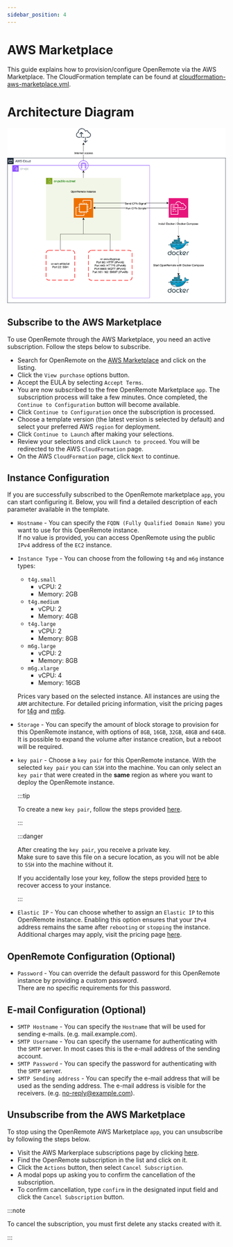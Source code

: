 ```yaml
---
sidebar_position: 4
---
```


# AWS Marketplace

This guide explains how to provision/configure OpenRemote via the AWS Marketplace.
The CloudFormation template can be found at [cloudformation-aws-marketplace.yml](https://github.com/openremote/openremote/blob/master/.ci_cd/aws/cloudformation-aws-marketplace.yml).

# Architecture Diagram
![image](img/or-aws-marketplace-architecture.png)

## Subscribe to the AWS Marketplace
To use OpenRemote through the AWS Marketplace, you need an active subscription. Follow the steps below to subscribe.

- Search for OpenRemote on the [AWS Marketplace](https://aws.amazon.com/marketplace/search/results?searchTerms=openremote) and click on the listing.
- Click the `View purchase` options button.
- Accept the EULA by selecting `Accept Terms`.
- You are now subscribed to the free OpenRemote Marketplace `app`. The subscription process will take a few minutes. Once completed, the `Continue to Configuration` button will become available.
- Click `Continue to Configuration` once the subscription is processed.
- Choose a template version (the latest version is selected by default) and select your preferred AWS `region` for deployment.
- Click `Continue to Launch` after making your selections.
- Review your selections and click `Launch to proceed`. You will be redirected to the AWS `CloudFormation` page.
- On the AWS `CloudFormation` page, click `Next` to continue.

## Instance Configuration
If you are successfully subscribed to the OpenRemote marketplace `app`, you can start configuring it. Below, you will find a detailed description of each parameter available in the template.

* `Hostname` - You can specify the `FQDN (Fully Qualified Domain Name)` you want to use for this OpenRemote instance.  
   If no value is provided, you can access OpenRemote using the public `IPv4` address of the `EC2` instance.

* `Instance Type` - You can choose from the following `t4g` and `m6g` instance types:
  - `t4g.small`
     - vCPU: 2 
     - Memory: 2GB
  - `t4g.medium` 
     - vCPU: 2 
     - Memory: 4GB
  - `t4g.large` 
     - vCPU: 2 
     - Memory: 8GB
  - `m6g.large` 
     - vCPU: 2 
     - Memory: 8GB
  - `m6g.xlarge` 
     - vCPU: 4 
     - Memory: 16GB
  
   Prices vary based on the selected instance. All instances are using the `ARM` architecture.
   For detailed pricing information, visit the pricing pages for [t4g](https://aws.amazon.com/ec2/instance-types/t4/) and [m6g](https://aws.amazon.com/ec2/instance-types/m6g/).

* `Storage` - You can specify the amount of block storage to provision for this OpenRemote instance, with options of `8GB`, `16GB`, `32GB`, `48GB` and `64GB`.
   It is possible to expand the volume after instance creation, but a reboot will be required.

* `key pair` - Choose a `key pair` for this OpenRemote instance. With the selected `key pair` you can `SSH` into the machine.
  You can only select an `key pair` that were created in the **same** region as where you want to deploy the OpenRemote instance.

   :::tip
   
   To create a new `key pair`, follow the steps provided [here](https://docs.aws.amazon.com/AWSEC2/latest/UserGuide/create-key-pairs.html).

   :::

   :::danger

   After creating the `key pair`, you receive a private key. \
   Make sure to save this file on a secure location, as you will not be able to `SSH` into the machine without it.

   If you accidentally lose your key, follow the steps provided [here](https://docs.aws.amazon.com/AWSEC2/latest/UserGuide/replacing-key-pair.html) to recover access to your instance.

   :::

* `Elastic IP` - You can choose whether to assign an `Elastic IP` to this OpenRemote instance. Enabling this option ensures that your `IPv4` address remains the same after `rebooting` or `stopping` the instance. 
   Additional charges may apply, visit the pricing page [here](https://aws.amazon.com/vpc/pricing/).

## OpenRemote Configuration (Optional)

* `Password` - You can override the default password for this OpenRemote instance by providing a custom password. \
  There are no specific requirements for this password.

## E-mail Configuration (Optional)

* `SMTP Hostname` - You can specify the `Hostname` that will be used for sending e-mails. (e.g. mail.example.com).
* `SMTP Username` - You can specify the username for authenticating with the `SMTP` server. In most cases this is the e-mail address of the sending account.
* `SMTP Password` - You can specify the password for authenticating with the `SMTP` server.
* `SMTP Sending address` - You can specify the e-mail address that will be used as the sending address. The e-mail address is visible for the receivers. (e.g. no-reply@example.com).

## Unsubscribe from the AWS Marketplace
To stop using the OpenRemote AWS Marketplace `app`, you can unsubscribe by following the steps below.

-  Visit the AWS Markerplace subscriptions page by clicking [here](https://us-east-1.console.aws.amazon.com/marketplace/home#/subscriptions).
-  Find the OpenRemote subscription in the list and click on it.
-  Click the `Actions` button, then select `Cancel Subscription`.
-  A modal pops up asking you to confirm the cancellation of the subscription.
-  To confirm cancellation, type `confirm` in the designated input field and click the `Cancel Subscription` button.

:::note

To cancel the subscription, you must first delete any stacks created with it.

:::